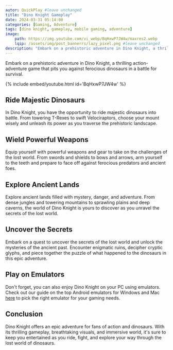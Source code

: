 ```yaml
---
autor: QuickPlay #leave unchanged
title: "Dino Knight Gameplay"
date: 2024-03-31 05:14:00
categories: [Gaming, Adventure]
tags: [dino knight, gameplay, mobile gaming, adventure]
image: 
    path: https://img.youtube.com/vi_webp/BqHxwP7JW4w/maxres2.webp 
    lqip: /assets/img/post_bannerrs/lazy_pixel.png #leave unchanged
description: "Embark on a prehistoric adventure in Dino Knight, a thrilling action-adventure game that pits you against ferocious dinosaurs in a battle for survival. Ride majestic dinosaurs, wield powerful weapons, and explore ancient lands as you uncover the secrets of the lost world. Discover its immersive gameplay, breathtaking visuals, and how to become the ultimate Dino Knight in this epic adventure."
---
```


Embark on a prehistoric adventure in Dino Knight, a thrilling action-adventure game that pits you against ferocious dinosaurs in a battle for survival.

{% include embed/youtube.html id='BqHxwP7JW4w' %}

## Ride Majestic Dinosaurs
In Dino Knight, you have the opportunity to ride majestic dinosaurs into battle. From towering T-Rexes to swift Velociraptors, choose your mount wisely and unleash its power as you traverse the prehistoric landscape.

## Wield Powerful Weapons
Equip yourself with powerful weapons and gear to take on the challenges of the lost world. From swords and shields to bows and arrows, arm yourself to the teeth and prepare to face off against ferocious predators and ancient foes.

## Explore Ancient Lands
Explore ancient lands filled with mystery, danger, and adventure. From dense jungles and towering mountains to sprawling plains and deep caverns, the world of Dino Knight is yours to discover as you unravel the secrets of the lost world.

## Uncover the Secrets
Embark on a quest to uncover the secrets of the lost world and unlock the mysteries of the ancient past. Encounter enigmatic ruins, decipher cryptic glyphs, and piece together the puzzle of what happened to the dinosaurs in this epic adventure.

## Play on Emulators
Don't forget, you can also enjoy Dino Knight on your PC using emulators. Check out our guide on the top Android emulators for Windows and Mac [here](https://quickplaymobile.github.io/posts/Top-10-Best-Android-Emulators-for-Windows-and-Mac/) to pick the right emulator for your gaming needs.

## Conclusion
Dino Knight offers an epic adventure for fans of action and dinosaurs. With its thrilling gameplay, breathtaking visuals, and immersive world, it's sure to keep you entertained as you ride, fight, and explore your way through the lost world of dinosaurs.

